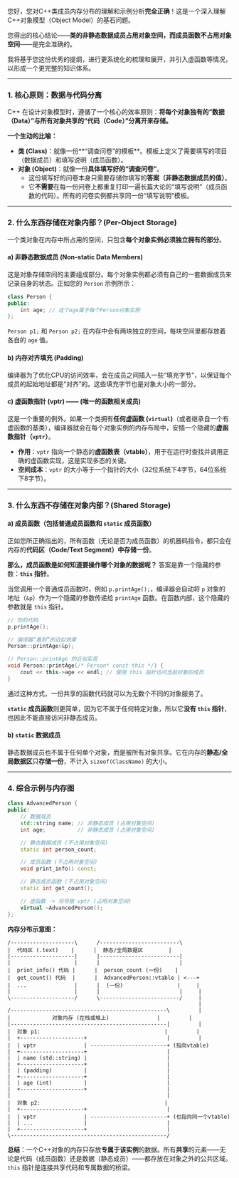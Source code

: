 您好，您对C++类成员内存分布的理解和示例分析**完全正确**！这是一个深入理解C++对象模型（Object Model）的基石问题。

您得出的核心结论——**类的非静态数据成员占用对象空间，而成员函数不占用对象空间**——是完全准确的。

我将基于您这份优秀的提纲，进行更系统化的梳理和展开，并引入虚函数等情况，以形成一个更完整的知识体系。

-----

### 1\. 核心原则：数据与代码分离

C++ 在设计对象模型时，遵循了一个核心的效率原则：**将每个对象独有的“数据（Data）”与所有对象共享的“代码（Code）”分离开来存储。**

**一个生动的比喻：**

  * **类 (Class)**：就像一份\*\*“调查问卷”的模板\*\*。模板上定义了需要填写的项目（数据成员）和填写说明（成员函数）。
  * **对象 (Object)**：就像一份**具体填写好的“调查问卷”**。
      * 这份填写好的问卷本身只需要存储你填写的**答案（非静态数据成员的值）**。
      * 它**不需要**在每一份问卷上都重复打印一遍长篇大论的“填写说明”（成员函数的代码）。所有的问卷实例都共享同一份“填写说明”模板。

-----

### 2\. 什么东西存储在对象内部？(Per-Object Storage)

一个类对象在内存中所占用的空间，只包含**每个对象实例必须独立拥有的部分**。

#### a) 非静态数据成员 (Non-static Data Members)

这是对象存储空间的主要组成部分。每个对象实例都必须有自己的一套数据成员来记录自身的状态。正如您的 `Person` 示例所示：

```cpp
class Person {
public:
    int age; // 这个age属于每个Person对象实例
};
```

`Person p1;` 和 `Person p2;` 在内存中会有两块独立的空间，每块空间里都存放着各自的 `age` 值。

#### b) 内存对齐填充 (Padding)

编译器为了优化CPU的访问效率，会在成员之间插入一些“填充字节”，以保证每个成员的起始地址都是“对齐”的。这些填充字节也是对象大小的一部分。

#### c) 虚函数指针 (vptr) —— (唯一的函数相关成员)

这是一个重要的例外。如果一个类拥有**任何虚函数 (`virtual`)**（或者继承自一个有虚函数的基类），编译器就会在每个对象实例的内存布局中，安插一个隐藏的**虚函数指针（`vptr`）**。

  * **作用**：`vptr` 指向一个静态的**虚函数表（vtable）**，用于在运行时查找并调用正确的虚函数实现，这是实现多态的关键。
  * **空间成本**：`vptr` 的大小等于一个指针的大小（32位系统下4字节，64位系统下8字节）。

-----

### 3\. 什么东西不存储在对象内部？(Shared Storage)

#### a) 成员函数（包括普通成员函数和 `static` 成员函数）

正如您所正确指出的，所有函数（无论是否为成员函数）的机器码指令，都只会在内存的**代码区（Code/Text Segment）中存储一份**。

**那么，成员函数是如何知道要操作哪个对象的数据呢？**
答案是靠一个隐藏的参数：**`this` 指针**。

当您调用一个普通成员函数时，例如 `p.printAge();`，编译器会自动将 `p` 对象的地址（`&p`）作为一个隐藏的参数传递给 `printAge` 函数。在函数内部，这个隐藏的参数就是 `this` 指针。

```cpp
// 你的代码
p.printAge();

// 编译器“看到”的近似效果
Person::printAge(&p);

// Person::printAge 的近似实现
void Person::printAge(/* Person* const this */) {
    cout << this->age << endl; // 使用 this 指针访问当前对象的成员
}
```

通过这种方式，一份共享的函数代码就可以为无数个不同的对象服务了。

**`static` 成员函数**则更简单，因为它不属于任何特定对象，所以它**没有 `this` 指针**，也因此不能直接访问非静态成员。

#### b) `static` 数据成员

静态数据成员也不属于任何单个对象，而是被所有对象共享。它在内存的**静态/全局数据区**只**存储一份**，不计入 `sizeof(ClassName)` 的大小。

-----

### 4\. 综合示例与内存图

```cpp
class AdvancedPerson {
public:
    // 数据成员
    std::string name; // 非静态成员 (占用对象空间)
    int age;          // 非静态成员 (占用对象空间)

    // 静态数据成员 (不占用对象空间)
    static int person_count; 

    // 成员函数 (不占用对象空间)
    void print_info() const;

    // 静态成员函数 (不占用对象空间)
    static int get_count();

    // 虚函数 -> 将导致 vptr (占用对象空间)
    virtual ~AdvancedPerson(); 
};
```

**内存分布示意图：**

```
/--------------------\      /-------------------------\
|  代码区 (.text)    |      |  静态/全局数据区        |
|--------------------|      |-------------------------|
|                    |      |                         |
|  print_info() 代码 |      |  person_count (一份)    |
|  get_count() 代码  |      |  AdvancedPerson::vtable | <---+
|  ...               |      |  (一份)                 |     |
|                    |      |                         |     |
\--------------------/      \-------------------------/     |
                                                            |
/-------------------------------------------------\         |
|             对象内存 (在栈或堆上)               |         |
|-------------------------------------------------|         |
|  对象 p1:                                       |         |
|  +--------------------+                         |         |
|  | vptr               | ------------------------+ (指向vtable)
|  +--------------------+                         |
|  | name (std::string) |                         |
|  +--------------------+                         |
|  | (padding)          |                         |
|  +--------------------+                         |
|  | age (int)          |                         |
|  +--------------------+                         |
|                                                 |
|  对象 p2:                                       |
|  +--------------------+                         |
|  | vptr               | ------------------------+ (也指向同一个vtable)
|  | ...                |                         |
|  +--------------------+                         |
\-------------------------------------------------/
```

**总结**：一个C++对象的内存只存放**专属于该实例**的数据。所有**共享**的元素——无论是代码（成员函数）还是数据（静态成员）——都存放在对象之外的公共区域。`this` 指针是连接共享代码和专属数据的桥梁。